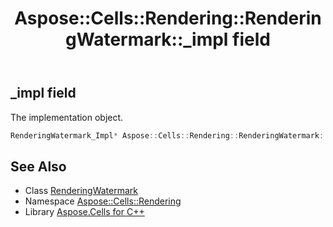 ﻿---
title: Aspose::Cells::Rendering::RenderingWatermark::_impl field
linktitle: _impl
second_title: Aspose.Cells for C++ API Reference
description: 'Aspose::Cells::Rendering::RenderingWatermark::_impl field. The implementation object in C++.'
type: docs
weight: 2500
url: /cpp/aspose.cells.rendering/renderingwatermark/_impl/
---
## _impl field


The implementation object.

```cpp
RenderingWatermark_Impl* Aspose::Cells::Rendering::RenderingWatermark::_impl
```

## See Also

* Class [RenderingWatermark](../)
* Namespace [Aspose::Cells::Rendering](../../)
* Library [Aspose.Cells for C++](../../../)
